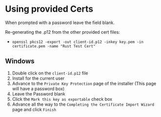 # Using provided Certs

When prompted with a password leave the field blank.

Re-generating the .p12 from the other provided cert files:
- `openssl pkcs12 -export -out client-id.p12 -inkey key.pem -in certificate.pem -name "Rust Test Cert"`

## Windows

1. Double click on the `client-id.p12` file
2. Install for the current user
3. Advance to the `Private Key Protection` page of the installer (This page will have a password box)
  1. Leave the Password blank
  2. Click the `Mark this key as exportable` check box
4. Advance all the way to the `Completing the Certificate Import Wizard` page and click `Finish`

